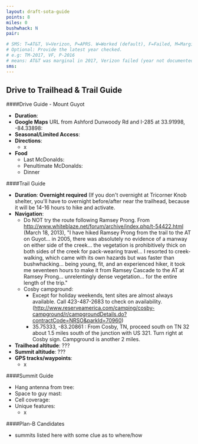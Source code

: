 ```yaml
---
layout: draft-sota-guide
points: 8
miles: 0
bushwhack: N
pair:

# SMS: T=AT&T, V=Verizon, P=APRS. W=Worked (default), F=Failed, M=Marginal (some failed).
# Optional: Provide the latest year checked.
# e.g: TM-2017, VF, P-2016
# means: AT&T was marginal in 2017, Verizon failed (year not documented), APRS worked in 2016.
sms:
---
```

Drive to Trailhead & Trail Guide
--------------------------------------------------------
####Drive Guide - Mount Guyot

* **Duration**: 
* **Google Maps** URL from Ashford Dunwoody Rd and I-285 at 33.91998, -84.33898: 
* **Seasonal/Limited Access**:
* **Directions**:
    * x
* **Food**
    * Last McDonalds: 
    * Penultimate McDonalds: 
    * Dinner

####Trail Guide

* **Duration**: **Overnight required** (If you don't overnight at Tricorner Knob shelter, you'll have to overnight before/after near the trailhead, because it will be 14-16 hours to hike and activate.
* **Navigation**: 
    * Do NOT try the route following Ramsey Prong.  From http://www.whiteblaze.net/forum/archive/index.php/t-54422.html (March 18, 2013), "I have hiked Ramsey Prong from the trail to the AT on Guyot... in 2005, there was absolutely no evidence of a manway on either side of the creek... the vegetation is prohibitively thick on both sides of the creek for pack-wearing travel... I resorted to creek-walking, which came with its own hazards but was faster than bushwhacking... being young, fit, and an experienced hiker, it took me seventeen hours to make it from Ramsey Cascade to the AT at Ramsey Prong... unrelentingly dense vegetation... for the entire length of the trip."
    * Cosby campground:
    	* Except for holiday weekends, tent sites are almost always available. Call 423-487-2683 to check on availability. (http://www.reserveamerica.com/camping/cosby-campground/r/campgroundDetails.do?contractCode=NRSO&parkId=70960)
    	* 35.75333, -83.20861 : From Cosby, TN, proceed south on TN 32 about 1.5 miles south of the junction with US 321. Turn right at Cosby sign. Campground is another 2 miles.
* **Trailhead altitude**: ???
* **Summit altitude**: ???
* **GPS tracks/waypoints**:
    * x

####Summit Guide

* Hang antenna from tree:
* Space to guy mast:
* Cell coverage:
* Unique features:
    * x

####Plan-B Candidates

* summits listed here with some clue as to where/how
